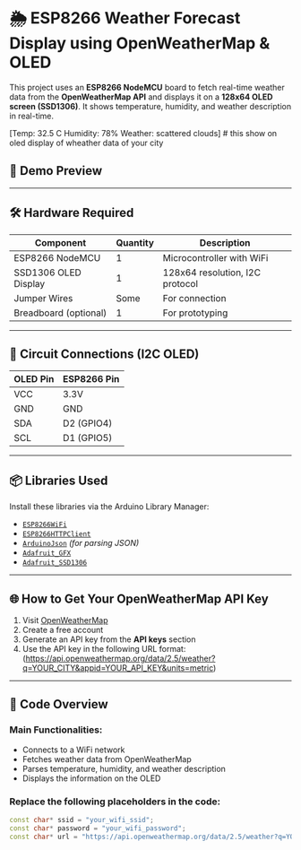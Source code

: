 # 🌦️ ESP8266 Weather Forecast Display using OpenWeatherMap & OLED

This project uses an **ESP8266 NodeMCU** board to fetch real-time weather data from the **OpenWeatherMap API** and displays it on a **128x64 OLED screen (SSD1306)**. It shows temperature, humidity, and weather description in real-time.

[Temp: 32.5 C
Humidity: 78%
Weather: scattered clouds]   # this show on oled display of wheather data of your city

## 📸 Demo Preview

---

## 🛠 Hardware Required

| Component                | Quantity | Description                      |
|--------------------------|----------|----------------------------------|
| ESP8266 NodeMCU          | 1        | Microcontroller with WiFi       |
| SSD1306 OLED Display     | 1        | 128x64 resolution, I2C protocol |
| Jumper Wires             | Some     | For connection                  |
| Breadboard (optional)    | 1        | For prototyping                 |

---

## 🔌 Circuit Connections (I2C OLED)

| OLED Pin | ESP8266 Pin |
|----------|-------------|
| VCC      | 3.3V        |
| GND      | GND         |
| SDA      | D2 (GPIO4)  |
| SCL      | D1 (GPIO5)  |

---

## 📦 Libraries Used

Install these libraries via the Arduino Library Manager:

- [`ESP8266WiFi`](https://github.com/esp8266/Arduino)
- [`ESP8266HTTPClient`](https://github.com/esp8266/Arduino)
- [`ArduinoJson`](https://arduinojson.org/) *(for parsing JSON)*
- [`Adafruit_GFX`](https://github.com/adafruit/Adafruit-GFX-Library)
- [`Adafruit_SSD1306`](https://github.com/adafruit/Adafruit_SSD1306)

---

## 🌐 How to Get Your OpenWeatherMap API Key

1. Visit [OpenWeatherMap](https://openweathermap.org/api)
2. Create a free account
3. Generate an API key from the **API keys** section
4. Use the API key in the following URL format: (https://api.openweathermap.org/data/2.5/weather?q=YOUR_CITY&appid=YOUR_API_KEY&units=metric)

   
---

## 🧠 Code Overview

### Main Functionalities:
- Connects to a WiFi network
- Fetches weather data from OpenWeatherMap
- Parses temperature, humidity, and weather description
- Displays the information on the OLED

### Replace the following placeholders in the code:
```cpp
const char* ssid = "your_wifi_ssid";
const char* password = "your_wifi_password";
const char* url = "https://api.openweathermap.org/data/2.5/weather?q=YOUR_CITY&appid=YOUR_API_KEY&units=metric";



